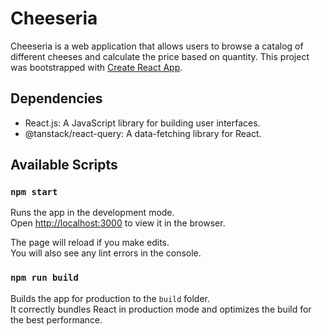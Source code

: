# Cheeseria

Cheeseria is a web application that allows users to browse a catalog of different cheeses and calculate the price based on quantity.
This project was bootstrapped with [Create React App](https://github.com/facebook/create-react-app).

## Dependencies

- React.js: A JavaScript library for building user interfaces.
- @tanstack/react-query: A data-fetching library for React.

## Available Scripts

### `npm start`

Runs the app in the development mode.\
Open [http://localhost:3000](http://localhost:3000) to view it in the browser.

The page will reload if you make edits.\
You will also see any lint errors in the console.

### `npm run build`

Builds the app for production to the `build` folder.\
It correctly bundles React in production mode and optimizes the build for the best performance.
